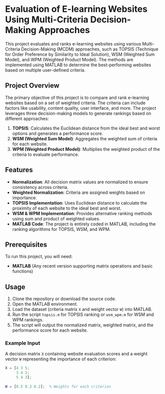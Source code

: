 # Evaluation of E-learning Websites Using Multi-Criteria Decision-Making Approaches

This project evaluates and ranks e-learning websites using various Multi-Criteria Decision-Making (MCDM) approaches, such as TOPSIS (Technique for Order Preference by Similarity to Ideal Solution), WSM (Weighted Sum Model), and WPM (Weighted Product Model). The methods are implemented using MATLAB to determine the best-performing websites based on multiple user-defined criteria.

## Project Overview

The primary objective of this project is to compare and rank e-learning websites based on a set of weighted criteria. The criteria can include factors like usability, content quality, user interface, and more. The project leverages three decision-making models to generate rankings based on different approaches:

1. **TOPSIS**: Calculates the Euclidean distance from the ideal best and worst options and generates a performance score.
2. **WSM (Weighted Sum Model)**: Aggregates the weighted sum of criteria for each website.
3. **WPM (Weighted Product Model)**: Multiplies the weighted product of the criteria to evaluate performance.

## Features

- **Normalization**: All decision matrix values are normalized to ensure consistency across criteria.
- **Weighted Normalization**: Criteria are assigned weights based on importance.
- **TOPSIS Implementation**: Uses Euclidean distance to calculate the proximity of each website to the ideal best and worst.
- **WSM & WPM Implementation**: Provides alternative ranking methods using sum and product of weighted values.
- **MATLAB Code**: The project is entirely coded in MATLAB, including the ranking algorithms for TOPSIS, WSM, and WPM.

## Prerequisites

To run this project, you will need:
- **MATLAB** (Any recent version supporting matrix operations and basic functions)

## Usage

1. Clone the repository or download the source code.
2. Open the MATLAB environment.
3. Load the dataset (criteria matrix `X` and weight vector `W`) into MATLAB.
4. Run the script `topsis.m` for TOPSIS ranking or `wsm_wpm.m` for WSM and WPM rankings.
5. The script will output the normalized matrix, weighted matrix, and the performance score for each website.

### Example Input

A decision matrix `X` containing website evaluation scores and a weight vector `W` representing the importance of each criterion:

```matlab
X = [4 3 5;
     3 4 2;
     5 4 3];
     
W = [0.5 0.3 0.2];  % Weights for each criterion
